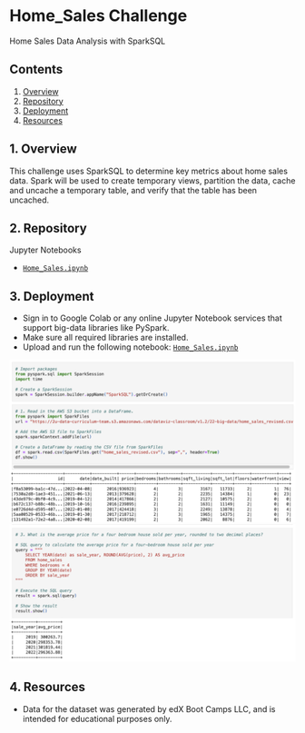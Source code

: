 # Home_Sales Challenge
Home Sales Data Analysis with SparkSQL

## Contents

1. [Overview](#1-overview)
2. [Repository](#2-repository)
3. [Deployment](#3-deployment)
4. [Resources](#4-resources)


## 1. Overview
This challenge uses SparkSQL to determine key metrics about home sales data. Spark will be used to create temporary views, partition the data, cache and uncache a temporary table, and verify that the table has been uncached.

## 2. Repository

Jupyter Notebooks
- [`Home_Sales.ipynb`](Home_Sales.ipynb)

## 3. Deployment

- Sign in to Google Colab or any online Jupyter Notebook services that support big-data libraries like PySpark. 
- Make sure all required libraries are installed.
- Upload and run the following notebook: [`Home_Sales.ipynb`](Home_Sales.ipynb)

![Spark Session](images/spark_session.png)
![Making Queries](images/query.png)

## 4. Resources
- Data for the dataset was generated by edX Boot Camps LLC, and is intended for educational purposes only.
